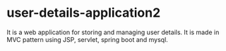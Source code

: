 # user-details-application2
It is a web application for storing and managing user details. It is made in MVC pattern using JSP, servlet, spring boot and mysql.
